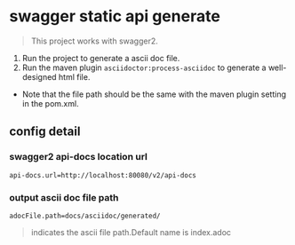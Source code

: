 # swagger static api generate
> This project works with swagger2.

1. Run the project to generate a ascii doc file.
2. Run the maven plugin `asciidoctor:process-asciidoc` to generate a well-designed html file.

- Note that the file path should be the same with the maven plugin setting in the pom.xml.

## config detail
### swagger2 api-docs location url
```
api-docs.url=http://localhost:80080/v2/api-docs
```
### output ascii doc file path
```
adocFile.path=docs/asciidoc/generated/
```
> indicates the ascii file path.Default name is index.adoc
